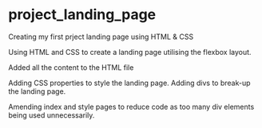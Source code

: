 # project_landing_page
Creating my first prject landing page using HTML &amp; CSS

Using HTML and CSS to create a landing page utilising the flexbox layout.

Added all the content to the HTML file

Adding CSS properties to style the landing page. Adding divs to break-up the landing page.

Amending index and style pages to reduce code as too many div elements being used unnecessarily.